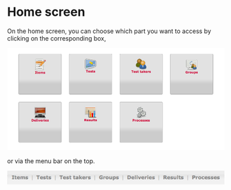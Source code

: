<!--
parent: 'General features'
created_at: '2011-10-24 15:49:01'
updated_at: '2013-03-13 13:14:34'
authors:
    - 'Jérôme Bogaerts'
contributors:
    - 'Sophie Doublet'
tags:
    - 'General features'
-->

Home screen
===========

On the home screen, you can choose which part you want to access by clicking on the corresponding box,

![](../resources/First_screen.png)

or via the menu bar on the top.

![](../resources/Menubar_firstscreen.png)


